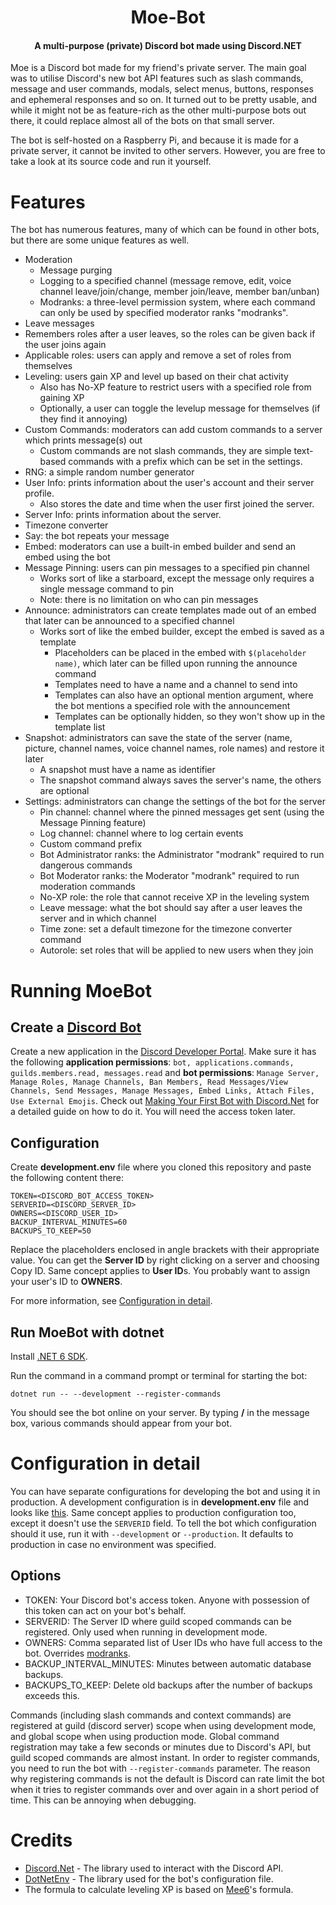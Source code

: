 <h1 align="center">Moe-Bot</h1>
<h4 align="center">A multi-purpose (private) Discord bot made using Discord.NET</h4>

Moe is a Discord bot made for my friend's private server. The main goal was to utilise Discord's new bot API features such as slash commands, message and user commands, modals, select menus, buttons, responses and ephemeral responses and so on. It turned out to be pretty usable, and while it might not be as feature-rich as the other multi-purpose bots out there, it could replace almost all of the bots on that small server.

The bot is self-hosted on a Raspberry Pi, and because it is made for a private server, it cannot be invited to other servers. However, you are free to take a look at its source code and run it yourself.

# Features

The bot has numerous features, many of which can be found in other bots, but there are some unique features as well.

- Moderation
  - Message purging
  - Logging to a specified channel (message remove, edit, voice channel leave/join/change, member join/leave, member ban/unban)
  - <span id="modranks">Modranks</span>: a three-level permission system, where each command can only be used by specified moderator ranks "modranks".
- Leave messages
- Remembers roles after a user leaves, so the roles can be given back if the user joins again
- Applicable roles: users can apply and remove a set of roles from themselves
- Leveling: users gain XP and level up based on their chat activity
  - Also has No-XP feature to restrict users with a specified role from gaining XP
  - Optionally, a user can toggle the levelup message for themselves (if they find it annoying)
- Custom Commands: moderators can add custom commands to a server which prints message(s) out
  - Custom commands are not slash commands, they are simple text-based commands with a prefix which can be set in the settings.
- RNG: a simple random number generator
- User Info: prints information about the user's account and their server profile.
  - Also stores the date and time when the user first joined the server.
- Server Info: prints information about the server.
- Timezone converter
- Say: the bot repeats your message
- Embed: moderators can use a built-in embed builder and send an embed using the bot
- Message Pinning: users can pin messages to a specified pin channel
  - Works sort of like a starboard, except the message only requires a single message command to pin
  - Note: there is no limitation on who can pin messages
- Announce: administrators can create templates made out of an embed that later can be announced to a specified channel
  - Works sort of like the embed builder, except the embed is saved as a template
    - Placeholders can be placed in the embed with `$(placeholder name)`, which later can be filled upon running the announce command
    - Templates need to have a name and a channel to send into
    - Templates can also have an optional mention argument, where the bot mentions a specified role with the announcement
    - Templates can be optionally hidden, so they won't show up in the template list
- Snapshot: administrators can save the state of the server (name, picture, channel names, voice channel names, role names) and restore it later
  - A snapshot must have a name as identifier
  - The snapshot command always saves the server's name, the others are optional
- Settings: administrators can change the settings of the bot for the server
  - Pin channel: channel where the pinned messages get sent (using the Message Pinning feature)
  - Log channel: channel where to log certain events
  - Custom command prefix
  - Bot Administrator ranks: the Administrator "modrank" required to run dangerous commands
  - Bot Moderator ranks: the Moderator "modrank" required to run moderation commands
  - No-XP role: the role that cannot receive XP in the leveling system
  - Leave message: what the bot should say after a user leaves the server and in which channel
  - Time zone: set a default timezone for the timezone converter command
  - Autorole: set roles that will be applied to new users when they join

# Running MoeBot

## Create a [Discord Bot](https://discord.com/developers/docs/intro#bots-and-apps)

Create a new application in the [Discord Developer Portal](https://discord.com/developers/applications). Make sure it has the following **application permissions**: `bot, applications.commands, guilds.members.read, messages.read` and **bot permissions**: `Manage Server, Manage Roles, Manage Channels, Ban Members, Read Messages/View Channels, Send Messages, Manage Messages, Embed Links, Attach Files, Use External Emojis`. Check out [Making Your First Bot with Discord.Net](https://discordnet.dev/guides/getting_started/first-bot.html) for a detailed guide on how to do it.
You will need the access token later.

## Configuration

Create **development.env** file where you cloned this repository and paste the following content there:

```
TOKEN=<DISCORD_BOT_ACCESS_TOKEN>
SERVERID=<DISCORD_SERVER_ID>
OWNERS=<DISCORD_USER_ID>
BACKUP_INTERVAL_MINUTES=60
BACKUPS_TO_KEEP=50
```

Replace the placeholders enclosed in angle brackets with their appropriate value. You can get the **Server ID** by right clicking on a server and choosing Copy ID. Same concept applies to **User ID**s. You probably want to assign your user's ID to **OWNERS**.

For more information, see [Configuration in detail](#configuration-in-detail).

## Run MoeBot with dotnet

Install [.NET 6 SDK](https://dotnet.microsoft.com/en-us/download/dotnet/6.0).

Run the command in a command prompt or terminal for starting the bot:

`dotnet run -- --development --register-commands`

You should see the bot online on your server. By typing **/** in the message box, various commands should appear from your bot.

# Configuration in detail

You can have separate configurations for developing the bot and using it in production.
A development configuration is in **development.env** file and looks like [this](#configuration).
Same concept applies to production configuration too, except it doesn't use the `SERVERID` field.
To tell the bot which configuration should it use, run it with `--development` or `--production`. It defaults to production in case no environment was specified.

## Options

- TOKEN: Your Discord bot's access token. Anyone with possession of this token can act on your bot's behalf.
- SERVERID: The Server ID where guild scoped commands can be registered. Only used when running in development mode.
- OWNERS: Comma separated list of User IDs who have full access to the bot. Overrides [modranks](#modranks).
- BACKUP_INTERVAL_MINUTES: Minutes between automatic database backups.
- BACKUPS_TO_KEEP: Delete old backups after the number of backups exceeds this.

Commands (including slash commands and context commands) are registered at guild (discord server) scope when using development mode, and global scope when using production mode. Global command registration may take a few seconds or minutes due to Discord's API, but guild scoped commands are almost instant. In order to register commands, you need to run the bot with `--register-commands` parameter. The reason why registering commands is not the default is Discord can rate limit the bot when it tries to register commands over and over again in a short period of time. This can be annoying when debugging.

# Credits

- [Discord.Net](https://github.com/discord-net/Discord.Net) - The library used to interact with the Discord API.
- [DotNetEnv](https://github.com/tonerdo/dotnet-env) - The library used for the bot's configuration file.
- The formula to calculate leveling XP is based on [Mee6](https://mee6.xyz)'s formula.
